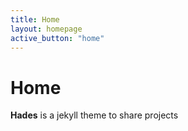 ```yaml
---
title: Home
layout: homepage
active_button: "home"
---
```


# Home

**Hades** is a jekyll theme to share projects




